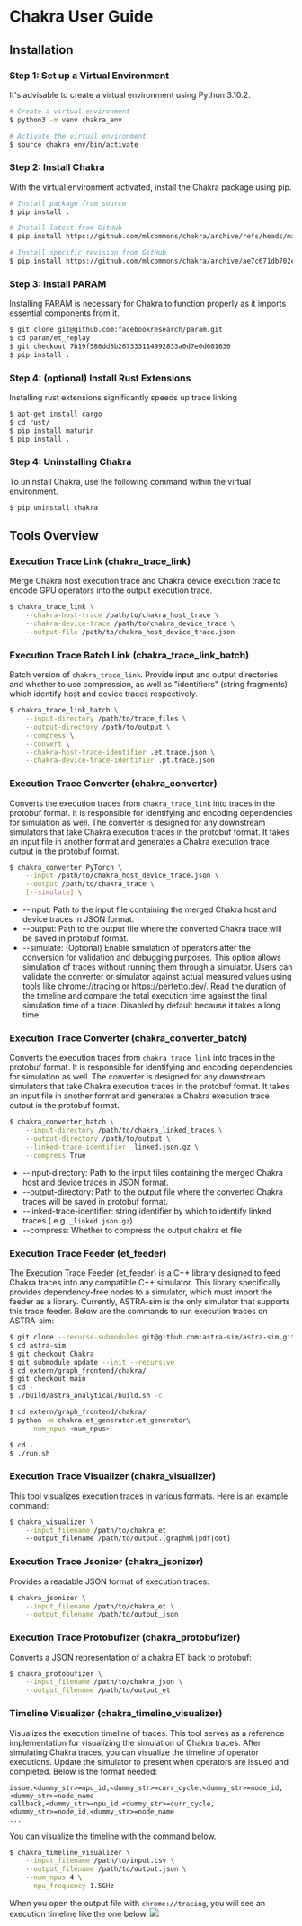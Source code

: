 # Chakra User Guide
## Installation
### Step 1: Set up a Virtual Environment
It's advisable to create a virtual environment using Python 3.10.2.

```bash
# Create a virtual environment
$ python3 -m venv chakra_env

# Activate the virtual environment
$ source chakra_env/bin/activate
```

### Step 2: Install Chakra
With the virtual environment activated, install the Chakra package using pip.

```bash
# Install package from source
$ pip install .

# Install latest from GitHub
$ pip install https://github.com/mlcommons/chakra/archive/refs/heads/main.zip

# Install specific revision from GitHub
$ pip install https://github.com/mlcommons/chakra/archive/ae7c671db702eb1384015bb2618dc753eed787f2.zip
```

### Step 3: Install PARAM
Installing PARAM is necessary for Chakra to function properly as it imports essential components from it.

```bash
$ git clone git@github.com:facebookresearch/param.git
$ cd param/et_replay
$ git checkout 7b19f586dd8b267333114992833a0d7e0d601630
$ pip install .
```

### Step 4: (optional) Install Rust Extensions
Installing rust extensions significantly speeds up trace linking

```bash
$ apt-get install cargo
$ cd rust/
$ pip install maturin
$ pip install .
```

### Step 4: Uninstalling Chakra
To uninstall Chakra, use the following command within the virtual environment.

```bash
$ pip uninstall chakra
```

## Tools Overview
### Execution Trace Link (chakra_trace_link)
Merge Chakra host execution trace and Chakra device execution trace to encode GPU operators into the output execution trace.
```bash
$ chakra_trace_link \
    --chakra-host-trace /path/to/chakra_host_trace \
    --chakra-device-trace /path/to/chakra_device_trace \
    --output-file /path/to/chakra_host_device_trace.json

```

### Execution Trace Batch Link (chakra_trace_link_batch)
Batch version of `chakra_trace_link`. Provide input and output directories and whether to use compression, as well as "identifiers" (string fragments) which 
identify host and device traces respectively.
```bash
$ chakra_trace_link_batch \
    --input-directory /path/to/trace_files \
    --output-directory /path/to/output \
    --compress \
    --convert \
    --chakra-host-trace-identifier .et.trace.json \
    --chakra-device-trace-identifier .pt.trace.json
```

### Execution Trace Converter (chakra_converter)
Converts the execution traces from `chakra_trace_link` into traces in the protobuf format. It is responsible for identifying and encoding dependencies for simulation as well. The converter is designed for any downstream simulators that take Chakra execution traces in the protobuf format. It takes an input file in another format and generates a Chakra execution trace output in the protobuf format.
```bash
$ chakra_converter PyTorch \
    --input /path/to/chakra_host_device_trace.json \
    --output /path/to/chakra_trace \
    [--simulate] \
```
* --input: Path to the input file containing the merged Chakra host and device traces in JSON format.
* --output: Path to the output file where the converted Chakra trace will be saved in protobuf format.
* --simulate: (Optional) Enable simulation of operators after the conversion for validation and debugging purposes. This option allows simulation of traces without running them through a simulator. Users can validate the converter or simulator against actual measured values using tools like chrome://tracing or https://perfetto.dev/. Read the duration of the timeline and compare the total execution time against the final simulation time of a trace. Disabled by default because it takes a long time.

### Execution Trace Converter (chakra_converter_batch)
Converts the execution traces from `chakra_trace_link` into traces in the protobuf format. It is responsible for identifying and encoding dependencies for simulation as well. The converter is designed for any downstream simulators that take Chakra execution traces in the protobuf format. It takes an input file in another format and generates a Chakra execution trace output in the protobuf format.
```bash
$ chakra_converter_batch \
    --input-directory /path/to/chakra_linked_traces \
    --output-directory /path/to/output \
    --linked-trace-identifier _linked.json.gz \
    --compress True
```
* --input-directory: Path to the input files containing the merged Chakra host and device traces in JSON format.
* --output-directory: Path to the output file where the converted Chakra traces will be saved in protobuf format.
* --linked-trace-identifier: string identifier by which to identify linked traces (.e.g. `_linked.json.gz`)
* --compress: Whether to compress the output chakra et file


### Execution Trace Feeder (et_feeder)
The Execution Trace Feeder (et_feeder) is a C++ library designed to feed Chakra traces into any compatible C++ simulator. This library specifically provides dependency-free nodes to a simulator, which must import the feeder as a library. Currently, ASTRA-sim is the only simulator that supports this trace feeder. Below are the commands to run execution traces on ASTRA-sim:
```bash
$ git clone --recurse-submodules git@github.com:astra-sim/astra-sim.git
$ cd astra-sim
$ git checkout Chakra
$ git submodule update --init --recursive
$ cd extern/graph_frontend/chakra/
$ git checkout main
$ cd -
$ ./build/astra_analytical/build.sh -c

$ cd extern/graph_frontend/chakra/
$ python -m chakra.et_generator.et_generator\
    --num_npus <num_npus>

$ cd -
$ ./run.sh
```

### Execution Trace Visualizer (chakra_visualizer)
This tool visualizes execution traces in various formats. Here is an example command:

```bash
$ chakra_visualizer \
    --input_filename /path/to/chakra_et
    --output_filename /path/to/output.[graphml|pdf|dot]
```

### Execution Trace Jsonizer (chakra_jsonizer)
Provides a readable JSON format of execution traces:

```bash
$ chakra_jsonizer \
    --input_filename /path/to/chakra_et \
    --output_filename /path/to/output_json
```

### Execution Trace Protobufizer (chakra_protobufizer)
Converts a JSON representation of a chakra ET back to protobuf:

```bash
$ chakra_protobufizer \
    --input_filename /path/to/chakra_json \
    --output_filename /path/to/output_et
```

### Timeline Visualizer (chakra_timeline_visualizer)
Visualizes the execution timeline of traces. This tool serves as a reference implementation for visualizing the simulation of Chakra traces. After simulating Chakra traces, you can visualize the timeline of operator executions. Update the simulator to present when operators are issued and completed. Below is the format needed:
```csv
issue,<dummy_str>=npu_id,<dummy_str>=curr_cycle,<dummy_str>=node_id,<dummy_str>=node_name
callback,<dummy_str>=npu_id,<dummy_str>=curr_cycle,<dummy_str>=node_id,<dummy_str>=node_name
...
```

You can visualize the timeline with the command below.
```bash
$ chakra_timeline_visualizer \
    --input_filename /path/to/input.csv \
    --output_filename /path/to/output.json \
    --num_npus 4 \
    --npu_frequency 1.5GHz
```

When you open the output file with `chrome://tracing`, you will see an execution timeline like the one below.
![](doc/timeline_visualizer.png)
